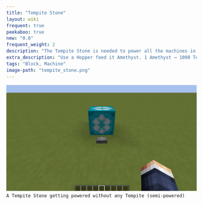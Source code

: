 ```yaml
---
title: "Tempite Stone"
layout: wiki
frequent: true
peekaboo: true
new: "0.8"
frequent_weight: 2
description: "The Tempite Stone is needed to power all the machines in TTB. Without it, your machines can't work!"
extra_description: "Use a Hopper feed it Amethyst. 1 Amethyst → 1000 Tempite. When activated, any adjacent Stained Glass blocks will be powered with Tempite, sending out a wire-like charge. If this charge hits a machine, the machine will be powered, costing Tempite from the nearest Tempite Stone within 16 blocks."
tags: "Block, Machine"
image-path: "tempite_stone.png"
---
```


<img class="no-highlight smaller center" src="/assets/docs/tempite_stone-redstone_power.gif" alt="tempite_stone-redstone_power.gif">
<code class="center">A Tempite Stone getting powered without any Tempite (semi-powered)</code>
